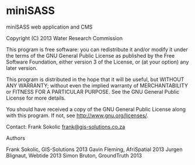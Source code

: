 miniSASS
========

miniSASS web application and CMS

Copyright (C) 2013 Water Research Commission 

This program is free software: you can redistribute it and/or modify it under the terms of the GNU General Public License as published by the Free Software Foundation, either version 3 of the License, or (at your option) any later version.

This program is distributed in the hope that it will be useful, but WITHOUT ANY WARRANTY; without even the implied warranty of MERCHANTABILITY or FITNESS FOR A PARTICULAR PURPOSE. See the GNU General Public License for more details.

You should have received a copy of the GNU General Public License along with this program. If not, see <http://www.gnu.org/licenses/>.

Contact: Frank Sokolic frank@gis-solutions.co.za

Authors

Frank Sokolic, GIS-Solutions 2013
Gavin Fleming, AfriSpatial 2013
Jurgen Blignaut, Webtide 2013
Simon Bruton, GroundTruth 2013
